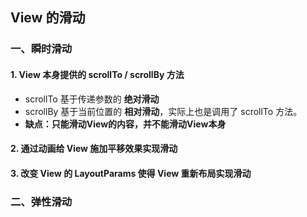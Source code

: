 ## View 的滑动

### 一、瞬时滑动
#### 1. View 本身提供的 scrollTo / scrollBy 方法
- scrollTo 基于传递参数的 **绝对滑动**
- scrollBy 基于当前位置的 **相对滑动**，实际上也是调用了 scrollTo 方法。
- **缺点：只能滑动View的内容，并不能滑动View本身**


#### 2. 通过动画给 View 施加平移效果实现滑动
#### 3. 改变 View 的 LayoutParams 使得 View 重新布局实现滑动 

### 二、弹性滑动





